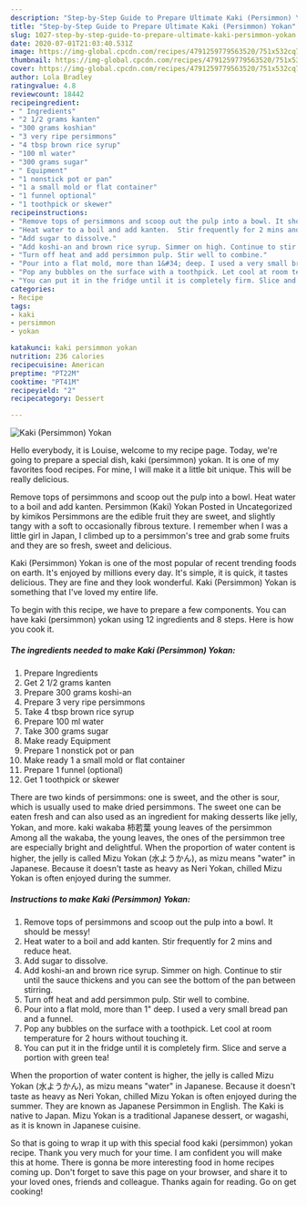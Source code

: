 ```yaml
---
description: "Step-by-Step Guide to Prepare Ultimate Kaki (Persimmon) Yokan"
title: "Step-by-Step Guide to Prepare Ultimate Kaki (Persimmon) Yokan"
slug: 1027-step-by-step-guide-to-prepare-ultimate-kaki-persimmon-yokan
date: 2020-07-01T21:03:40.531Z
image: https://img-global.cpcdn.com/recipes/4791259779563520/751x532cq70/kaki-persimmon-yokan-recipe-main-photo.jpg
thumbnail: https://img-global.cpcdn.com/recipes/4791259779563520/751x532cq70/kaki-persimmon-yokan-recipe-main-photo.jpg
cover: https://img-global.cpcdn.com/recipes/4791259779563520/751x532cq70/kaki-persimmon-yokan-recipe-main-photo.jpg
author: Lola Bradley
ratingvalue: 4.8
reviewcount: 18442
recipeingredient:
- " Ingredients"
- "2 1/2 grams kanten"
- "300 grams koshian"
- "3 very ripe persimmons"
- "4 tbsp brown rice syrup"
- "100 ml water"
- "300 grams sugar"
- " Equipment"
- "1 nonstick pot or pan"
- "1 a small mold or flat container"
- "1 funnel optional"
- "1 toothpick or skewer"
recipeinstructions:
- "Remove tops of persimmons and scoop out the pulp into a bowl. It should be messy!"
- "Heat water to a boil and add kanten.  Stir frequently for 2 mins and reduce heat."
- "Add sugar to dissolve."
- "Add koshi-an and brown rice syrup. Simmer on high. Continue to stir until the sauce thickens and you can see the bottom of the pan between stirring."
- "Turn off heat and add persimmon pulp. Stir well to combine."
- "Pour into a flat mold, more than 1&#34; deep. I used a very small bread pan and a funnel."
- "Pop any bubbles on the surface with a toothpick. Let cool at room temperature for 2 hours without touching it."
- "You can put it in the fridge until it is completely firm. Slice and serve a portion with green tea!"
categories:
- Recipe
tags:
- kaki
- persimmon
- yokan

katakunci: kaki persimmon yokan 
nutrition: 236 calories
recipecuisine: American
preptime: "PT22M"
cooktime: "PT41M"
recipeyield: "2"
recipecategory: Dessert

---
```



![Kaki (Persimmon) Yokan](https://img-global.cpcdn.com/recipes/4791259779563520/751x532cq70/kaki-persimmon-yokan-recipe-main-photo.jpg)

Hello everybody, it is Louise, welcome to my recipe page. Today, we're going to prepare a special dish, kaki (persimmon) yokan. It is one of my favorites food recipes. For mine, I will make it a little bit unique. This will be really delicious.

Remove tops of persimmons and scoop out the pulp into a bowl. Heat water to a boil and add kanten. Persimmon (Kaki) Yokan Posted in Uncategorized by kimikos Persimmons are the edible fruit they are sweet, and slightly tangy with a soft to occasionally fibrous texture. I remember when I was a little girl in Japan, I climbed up to a persimmon&#39;s tree and grab some fruits and they are so fresh, sweet and delicious.

Kaki (Persimmon) Yokan is one of the most popular of recent trending foods on earth. It's enjoyed by millions every day. It's simple, it is quick, it tastes delicious. They are fine and they look wonderful. Kaki (Persimmon) Yokan is something that I've loved my entire life.


To begin with this recipe, we have to prepare a few components. You can have kaki (persimmon) yokan using 12 ingredients and 8 steps. Here is how you cook it.

<!--inarticleads1-->

##### The ingredients needed to make Kaki (Persimmon) Yokan:

1. Prepare  Ingredients
1. Get 2 1/2 grams kanten
1. Prepare 300 grams koshi-an
1. Prepare 3 very ripe persimmons
1. Take 4 tbsp brown rice syrup
1. Prepare 100 ml water
1. Take 300 grams sugar
1. Make ready  Equipment
1. Prepare 1 nonstick pot or pan
1. Make ready 1 a small mold or flat container
1. Prepare 1 funnel (optional)
1. Get 1 toothpick or skewer


There are two kinds of persimmons: one is sweet, and the other is sour, which is usually used to make dried persimmons. The sweet one can be eaten fresh and can also used as an ingredient for making desserts like jelly, Yokan, and more. kaki wakaba 柿若葉 young leaves of the persimmon Among all the wakaba, the young leaves, the ones of the persimmon tree are especially bright and delightful. When the proportion of water content is higher, the jelly is called Mizu Yokan (水ようかん), as mizu means &#34;water&#34; in Japanese. Because it doesn&#39;t taste as heavy as Neri Yokan, chilled Mizu Yokan is often enjoyed during the summer. 

<!--inarticleads2-->

##### Instructions to make Kaki (Persimmon) Yokan:

1. Remove tops of persimmons and scoop out the pulp into a bowl. It should be messy!
1. Heat water to a boil and add kanten.  Stir frequently for 2 mins and reduce heat.
1. Add sugar to dissolve.
1. Add koshi-an and brown rice syrup. Simmer on high. Continue to stir until the sauce thickens and you can see the bottom of the pan between stirring.
1. Turn off heat and add persimmon pulp. Stir well to combine.
1. Pour into a flat mold, more than 1&#34; deep. I used a very small bread pan and a funnel.
1. Pop any bubbles on the surface with a toothpick. Let cool at room temperature for 2 hours without touching it.
1. You can put it in the fridge until it is completely firm. Slice and serve a portion with green tea!


When the proportion of water content is higher, the jelly is called Mizu Yokan (水ようかん), as mizu means &#34;water&#34; in Japanese. Because it doesn&#39;t taste as heavy as Neri Yokan, chilled Mizu Yokan is often enjoyed during the summer. They are known as Japanese Persimmon in English. The Kaki is native to Japan. Mizu Yokan is a traditional Japanese dessert, or wagashi, as it is known in Japanese cuisine. 

So that is going to wrap it up with this special food kaki (persimmon) yokan recipe. Thank you very much for your time. I am confident you will make this at home. There is gonna be more interesting food in home recipes coming up. Don't forget to save this page on your browser, and share it to your loved ones, friends and colleague. Thanks again for reading. Go on get cooking!
